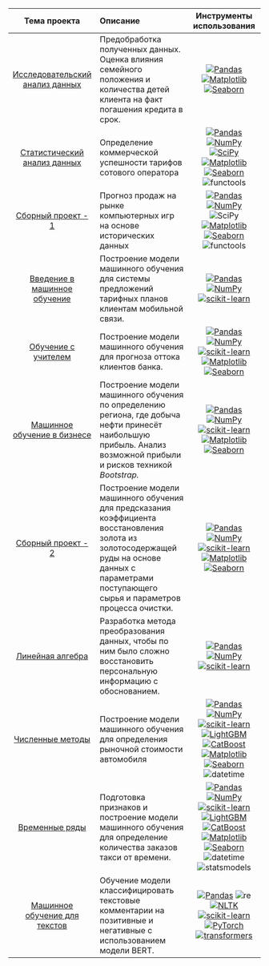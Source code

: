 | Тема проекта | Описание | Инструменты использования | 
| :----------------------: | :--------------------------------- | :----------------------: |
| [Исследовательский анализ данных](https://github.com/mmrkl/-projects/blob/main/property.ipynb) | Предобработка полученных данных. Оценка влияния семейного положения и количества детей клиента на факт погашения кредита в срок. |[![Pandas](https://img.shields.io/badge/Pandas-1.2-blue.svg)](https://pandas.pydata.org/) [![Matplotlib](https://img.shields.io/badge/matplotlib-3.4-white.svg)](https://matplotlib.org/) [![Seaborn](https://img.shields.io/badge/seaborn-0.11-green.svg)](https://seaborn.pydata.org/) |
| [Статистический анализ данных](https://github.com/mmrkl/-projects/blob/main/statistic.ipynb) | Определение коммерческой успешности тарифов сотового оператора |  [![Pandas](https://img.shields.io/badge/Pandas-1.2-blue.svg)](https://pandas.pydata.org/) [![NumPy](https://img.shields.io/badge/NumPy-1.19-cyan.svg)](https://numpy.org/) [![SciPy](https://img.shields.io/badge/SciPy-1.6.0-darkblue.svg)](https://scipy.org/) [![Matplotlib](https://img.shields.io/badge/matplotlib-3.4-white.svg)](https://matplotlib.org/) [![Seaborn](https://img.shields.io/badge/seaborn-0.11-green.svg)](https://seaborn.pydata.org/) ![functools](https://img.shields.io/badge/functools-gray.svg) |
| [Сборный проект - 1](https://github.com/mmrkl/-projects/blob/main/pattern_of_a_successful_game.ipynb) | Прогноз продаж на рынке компьютерных игр на основе исторических данных | [![Pandas](https://img.shields.io/badge/Pandas-1.2-blue.svg)](https://pandas.pydata.org/) [![NumPy](https://img.shields.io/badge/NumPy-1.19-cyan.svg)](https://numpy.org/) ![SciPy](https://img.shields.io/badge/SciPy-1.6.0-darkblue.svg) [![Matplotlib](https://img.shields.io/badge/matplotlib-3.4-white.svg)](https://matplotlib.org/) [![Seaborn](https://img.shields.io/badge/seaborn-0.11-green.svg)](https://seaborn.pydata.org/) ![functools](https://img.shields.io/badge/functools-gray.svg)||
| [Введение в машинное обучение](https://github.com/mmrkl/-projects/blob/main/tariff_recommendation.ipynb) | Построение модели машинного обучения для системы предложений тарифных планов клиентам мобильной связи. | [![Pandas](https://img.shields.io/badge/Pandas-1.2-blue.svg)](https://pandas.pydata.org/) [![NumPy](https://img.shields.io/badge/NumPy-1.19-cyan.svg)](https://numpy.org/) [![scikit-learn](https://img.shields.io/badge/sklearn-0.24-orange.svg)](https://scikit-learn.org/) |
| [Обучение с учителем](https://github.com/mmrkl/-projects/blob/main/client_prediction.ipynb) | Построение модели машинного обучения для прогноза оттока клиентов банка. | [![Pandas](https://img.shields.io/badge/Pandas-1.2-blue.svg)](https://pandas.pydata.org/) [![NumPy](https://img.shields.io/badge/NumPy-1.19-cyan.svg)](https://numpy.org/) [![scikit-learn](https://img.shields.io/badge/sklearn-0.24-orange.svg)](https://scikit-learn.org/) [![Matplotlib](https://img.shields.io/badge/matplotlib-3.4-white.svg)](https://matplotlib.org/) [![Seaborn](https://img.shields.io/badge/seaborn-0.11-green.svg)](https://seaborn.pydata.org/) |
| [Машинное обучение в бизнесе](https://github.com/mmrkl/-projects/blob/main/oil_place_prediction.ipynb) | Построение модели машинного обучения по определению региона, где добыча нефти принесёт наибольшую прибыль. Анализ возможной прибыли и рисков техникой *Bootstrap.* | [![Pandas](https://img.shields.io/badge/Pandas-1.2-blue.svg)](https://pandas.pydata.org/) [![NumPy](https://img.shields.io/badge/NumPy-1.19-cyan.svg)](https://numpy.org/) [![scikit-learn](https://img.shields.io/badge/sklearn-0.24-orange.svg)](https://scikit-learn.org/) [![Matplotlib](https://img.shields.io/badge/matplotlib-3.4-white.svg)](https://matplotlib.org/) [![Seaborn](https://img.shields.io/badge/seaborn-0.11-green.svg)](https://seaborn.pydata.org/)|
| [Сборный проект - 2](https://github.com/mmrkl/-projects/blob/main/gold_recovery.ipynb) | Построение модели машинного обучения для предсказания коэффициента восстановления золота из золотосодержащей руды на основе данных с параметрами поступающего сырья и параметров процесса очистки. | [![Pandas](https://img.shields.io/badge/Pandas-1.2-blue.svg)](https://pandas.pydata.org/) [![NumPy](https://img.shields.io/badge/NumPy-1.19-cyan.svg)](https://numpy.org/) [![scikit-learn](https://img.shields.io/badge/sklearn-0.24-orange.svg)](https://scikit-learn.org/) [![Matplotlib](https://img.shields.io/badge/matplotlib-3.4-white.svg)](https://matplotlib.org/) [![Seaborn](https://img.shields.io/badge/seaborn-0.11-green.svg)](https://seaborn.pydata.org/) |
| [Линейная алгебра](09_lin_al) | Разработка метода преобразования данных, чтобы по ним было сложно восстановить персональную информацию с обоснованием. | [![Pandas](https://img.shields.io/badge/Pandas-1.2-blue.svg)](https://pandas.pydata.org/) [![NumPy](https://img.shields.io/badge/NumPy-1.19-cyan.svg)](https://numpy.org/) [![scikit-learn](https://img.shields.io/badge/sklearn-0.24-orange.svg)](https://scikit-learn.org/) |
| [Численные методы](10_numerical_analysis) | Построение модели машинного обучения для определения рыночной стоимости автомобиля | [![Pandas](https://img.shields.io/badge/Pandas-1.2-blue.svg)](https://pandas.pydata.org/) [![NumPy](https://img.shields.io/badge/NumPy-1.19-cyan.svg)](https://numpy.org/) [![scikit-learn](https://img.shields.io/badge/sklearn-0.24-orange.svg)](https://scikit-learn.org/) [![LightGBM](https://img.shields.io/badge/LightGBM-3.2.1-red.svg)](https://lightgbm.readthedocs.io) [![CatBoost](https://img.shields.io/badge/CatBoost-1.0-yellow.svg)](https://catboost.ai/) [![Matplotlib](https://img.shields.io/badge/matplotlib-3.4-white.svg)](https://matplotlib.org/) [![Seaborn](https://img.shields.io/badge/seaborn-0.11-green.svg)](https://seaborn.pydata.org/) ![datetime](https://img.shields.io/badge/datetime-gray.svg) |
| [Временные ряды](11_time_series) | Подготовка признаков и построение модели машинного обучения для определение количества заказов такси от времени. | [![Pandas](https://img.shields.io/badge/Pandas-1.2-blue.svg)](https://pandas.pydata.org/) [![NumPy](https://img.shields.io/badge/NumPy-1.19-cyan.svg)](https://numpy.org/) [![scikit-learn](https://img.shields.io/badge/sklearn-0.24-orange.svg)](https://scikit-learn.org/) [![LightGBM](https://img.shields.io/badge/LightGBM-3.2.1-red.svg)](https://lightgbm.readthedocs.io) [![CatBoost](https://img.shields.io/badge/CatBoost-1.0-yellow.svg)](https://catboost.ai/) [![Matplotlib](https://img.shields.io/badge/matplotlib-3.4-white.svg)](https://matplotlib.org/) [![Seaborn](https://img.shields.io/badge/seaborn-0.11-green.svg)](https://seaborn.pydata.org/) ![datetime](https://img.shields.io/badge/datetime-gray.svg) ![statsmodels](https://img.shields.io/badge/statsmodels-gray.svg)|
| [Машинное обучение для текстов](https://github.com/mmrkl/-projects/blob/main/text_toxic.ipynb) | Обучение модели классифицировать текстовые комментарии на позитивные и негативные с использованием модели BERT. |[![Pandas](https://img.shields.io/badge/Pandas-1.2-blue.svg)](https://pandas.pydata.org/) ![re](https://img.shields.io/badge/re-gray.svg) [![NLTK](https://img.shields.io/badge/NLTK-3.6-gray.svg)](https://www.nltk.org/) [![scikit-learn](https://img.shields.io/badge/sklearn-0.24-orange.svg)](https://scikit-learn.org/) [![PyTorch](https://img.shields.io/badge/PyTorch-1.9-orange.svg)](https://pytorch.org/) [![transformers](https://img.shields.io/badge/transformers-BERT-yellow.svg)](https://huggingface.co/docs/transformers/index) |
